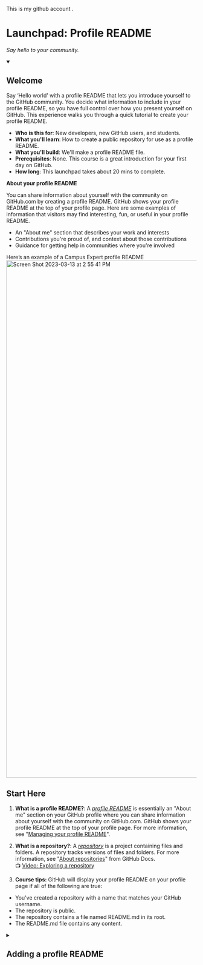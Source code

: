 This is my github account .

# Launchpad: Profile README

_Say hello to your community._


<!-- 
  <<< Author notes: Start of the course >>> 
  Include start button, a note about Actions minutes,
  and tell the learner why they should take the course.
  Each step should be wrapped in <details>/<summary>, with an `id` set.
  The start <details> should have `open` as well.
  Do not use quotes on the <details> tag attributes.
-->

<details id=0 open>
<summary><h2>Welcome</h2></summary>

Say ‘Hello world’ with a profile README that lets you introduce yourself to the GitHub community. You decide what information to include in your profile README, so you have full control over how you present yourself on GitHub. This experience walks you through a quick tutorial to create your profile README.
- **Who is this for**: New developers, new GitHub users, and students.
- **What you'll learn**: How to create a public repository for use as a profile README.
- **What you'll build**: We'll make a profile README file.
- **Prerequisites**: None. This course is a great introduction for your first day on GitHub.
- **How long**: This launchpad takes about 20 mins to complete.

**About your profile README**

You can share information about yourself with the community on GitHub.com by creating a profile README. GitHub shows your profile README at the top of your profile page. Here are some examples of information that visitors may find interesting, fun, or useful in your profile README.
- An "About me" section that describes your work and interests
- Contributions you're proud of, and context about those contributions
- Guidance for getting help in communities where you're involved

Here’s an example of a Campus Expert profile README
<img width="1367" alt="Screen Shot 2023-03-13 at 2 55 41 PM" src="https://user-images.githubusercontent.com/107881423/224805660-26f7272f-6df1-42c0-b4c4-f3b2d790dd65.png">






## Start Here

1. **What is a profile README?**: A _[profile README](https://docs.github.com/account-and-profile/setting-up-and-managing-your-github-profile/customizing-your-profile/managing-your-profile-readme)_ is essentially an "About me" section on your GitHub profile where you can share information about yourself with the community on GitHub.com. GitHub shows your profile README at the top of your profile page. For more information, see "[Managing your profile README](https://docs.github.com/en/account-and-profile/setting-up-and-managing-your-github-profile/customizing-your-profile/managing-your-profile-readme)".

2. **What is a repository?**: A _[repository](https://docs.github.com/get-started/quickstart/github-glossary#repository)_ is a project containing files and folders. A repository tracks versions of files and folders. For more information, see "[About repositories](https://docs.github.com/en/repositories/creating-and-managing-repositories/about-repositories)" from GitHub Docs.
<br>:tv: [Video: Exploring a repository](https://www.youtube.com/watch?v=R8OAwrcMlRw)
3. **Course tips:**
GitHub will display your profile README on your profile page if all of the following are true:
 - You've created a repository with a name that matches your GitHub username.
 - The repository is public.
 - The repository contains a file named README.md in its root.
 - The README.md file contains any content.


</details>

<!-- 
  <<< Author notes: Step 1 >>> 
  Choose 3-5 steps for your course.
  The first step is always the hardest, so pick something easy!
  Link to docs.github.com for further explanations.
  Encourage users to open new tabs for steps!
-->

<details id=1>
<summary><h2>Adding a profile README</h2></summary>

1. Open an additional tab in GitHub and follow the instructions below.

2. In the upper-right corner of any page, click the ‘+’ and use the  drop-down menu, and select New repository.
<img width="265" alt="Screen Shot 2023-03-13 at 3 27 56 PM" src="https://user-images.githubusercontent.com/107881423/224812150-895e1373-03c1-4208-83be-6f671eb41496.png">

3. Under "Repository name", type a repository name that matches your GitHub username. For example, if your username is "octocat", the repository name must be "octocat".
<img width="662" alt="Screen Shot 2023-03-13 at 3 28 06 PM" src="https://user-images.githubusercontent.com/107881423/224812371-3870872e-df11-4da8-8bbe-9d9ae3d57c3f.png">

4. Optionally, add a description of your repository. For example, "My personal repository."
<img width="643" alt="Screen Shot 2023-03-13 at 3 28 13 PM" src="https://user-images.githubusercontent.com/107881423/224812472-7c8da3b3-48fd-4d46-8ac6-dcadcef09d67.png">

5. Select Public.
<img width="651" alt="Screen Shot 2023-03-13 at 3 28 20 PM" src="https://user-images.githubusercontent.com/107881423/224812820-b40fd7a7-6802-4777-bf43-08c4b306efa9.png">

6. Select Initialize this repository with a README.
<img width="642" alt="Screen Shot 2023-03-13 at 3 28 28 PM" src="https://user-images.githubusercontent.com/107881423/224812890-790983ba-53d5-4eab-ba99-c46fb980b714.png">

7. Click Create repository.
<img width="646" alt="Screen Shot 2023-03-13 at 3 28 34 PM" src="https://user-images.githubusercontent.com/107881423/224813018-b15edbee-2765-414a-a14c-eacb2a85d7b7.png">

8. Above the right sidebar, click Edit README.
<img width="646" alt="Screen Shot 2023-03-13 at 3 28 41 PM" src="https://user-images.githubusercontent.com/107881423/224813085-b9f3df65-65dd-4d20-9298-1231f5b07e3b.png">

9. The generated README file is pre-populated with a template to give you some inspiration for your profile README.
<img width="659" alt="Screen Shot 2023-03-13 at 3 28 49 PM" src="https://user-images.githubusercontent.com/107881423/224813159-539f5b7d-ce1b-448e-bf92-f0c6d40f710f.png">

To add a photo, simply drag the file from your computer into the text edit box and it will be uploaded in that section. For a summary of all the available emojis and their codes, see "Emoji cheat sheet."

10. When you've made your customizations and want to save your work, select Commit Changes.
<img width="353" alt="Screen Shot 2023-03-13 at 3 38 58 PM" src="https://user-images.githubusercontent.com/107881423/224814477-ccef9444-5e98-4aac-8f78-8960b678abf5.png">


_You did it! :tada:_




<!-- 
  <<< Author notes: Finish >>> 
  Review what we learned, ask for feedback, provide next steps.
-->

<details id=X>
<summary><h2>Finish</h2></summary>

_Congratulations, you've completed this launchpad and joined the world of developers!_

<img src=https://octodex.github.com/images/collabocats.jpg alt=celebrate width=300 align=right>


### What's next?


Check out these resources to learn more or get involved:
- Check out the [Student Developer Pack](https://education.github.com/pack) for more resources and exclusive partner offers.
- Explore more Experiences to help you make the most of your GitHub account.
- [Read the GitHub Getting Started docs](https://docs.github.com/en/get-started).


</details>

<!--
  <<< Author notes: Footer >>>
  Add a link to get support, GitHub status page, code of conduct, license link.
-->

---

Get help: [Post in our discussion board](https://github.com/skills/.github/discussions) &bull; [Review the GitHub status page](https://www.githubstatus.com/)

&copy; 2023 GitHub &bull; [Code of Conduct](https://www.contributor-covenant.org/version/2/1/code_of_conduct/code_of_conduct.md) &bull; [CC-BY-4.0 License](https://creativecommons.org/licenses/by/4.0/legalcode)
